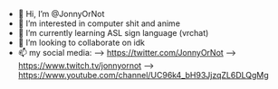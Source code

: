 - 👋 Hi, I’m @JonnyOrNot
- 👀 I’m interested in computer shit and anime
- 🌱 I’m currently learning ASL sign language (vrchat)
- 💞️ I’m looking to collaborate on idk
- 📫 my social media:
--> https://twitter.com/JonnyOrNot
--> https://www.twitch.tv/jonnyornot
--> https://www.youtube.com/channel/UC96k4_bH93JjzqZL6DLQgMg
